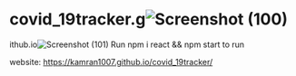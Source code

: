 # covid_19tracker.g![Screenshot (100)](https://user-images.githubusercontent.com/82281265/162551793-b24d12c7-ef69-4ebd-bfdf-5092e8d5d674.png)
ithub.io![Screenshot (101)](https://user-images.githubusercontent.com/82281265/162551797-8ca1ac9f-42f4-4349-a45c-b0bd7f9be992.png)
Run npm i react && npm start to run 

website: https://kamran1007.github.io/covid_19tracker/
